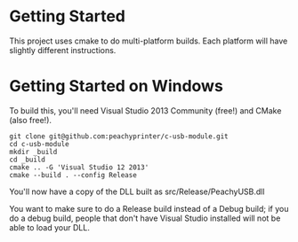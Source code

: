 
# Getting Started

This project uses cmake to do multi-platform builds. Each platform
will have slightly different instructions.

# Getting Started on Windows

To build this, you'll need Visual Studio 2013 Community (free!) and
CMake (also free!).

```
git clone git@github.com:peachyprinter/c-usb-module.git
cd c-usb-module
mkdir _build
cd _build
cmake .. -G 'Visual Studio 12 2013'
cmake --build . --config Release
```

You'll now have a copy of the DLL built as src/Release/PeachyUSB.dll

You want to make sure to do a Release build instead of a Debug build;
if you do a debug build, people that don't have Visual Studio
installed will not be able to load your DLL.

